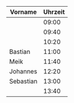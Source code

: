 | Vorname | Uhrzeit |
|---------|---------|
|         | 09:00   |
|         | 09:40   |
|         | 10:20   |
| Bastian        | 11:00   |
| Meik        | 11:40   |
| Johannes        | 12:20   |
| Sebastian        | 13:00   |
|         | 13:40   |
